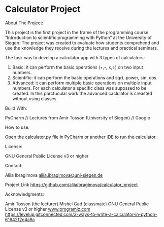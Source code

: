 
# Calculator Project

About The Project:

This project is the first project in the frame of the programming course “Introduction to scientific programming with Python” at the University of Siegen. The project was created to evaluate how students comprehend and use the knowledge they receive during the lectures and practical seminars. 

The task was to develop a calculator app with 3 types of calculators:

1. Basic: it can perform the basic operations (+,-, x,÷) on two input numbers.
2. Scientific: it can perform the basic operations and sqrt, power, sin, cos.
3. Advanced: it can perform multiple basic operations on multiple input numbers. 
For each calculator a specific class was supossed to be created. In this parctucular work the advanced caclulator is creasted without using classes. 

Build With:

PyCharm // Lectures from Amir Tosson (University of Siegen) // Google

How to use:

Open the calculator.py file in PyCharm or another IDE to run the calculator.

License:

GNU General Public License v3 or higher

Contact:
 
Aliia Ibragimova aliia.ibragimova@uni-siegen.de

Project Link   https://github.com/aliiaibragimova/calculator_project

Acknowledgments: 

Amir Tosson (the lecturer)
Mishel Gad (classmate)
GNU General Public License v3 or higher
www.programiz.com
https://levelup.gitconnected.com/3-ways-to-write-a-calculator-in-python-61642f2e4a9a
